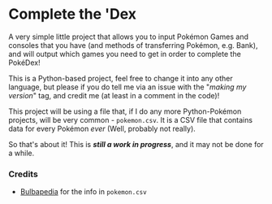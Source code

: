 # Complete the 'Dex
A very simple little project that allows you to input Pokémon Games and consoles that you have (and methods of transferring Pokémon, e.g. Bank), and will output which games you need to get in order to complete the PokéDex!

This is a Python-based project, feel free to change it into any other language, but please if you do tell me via an issue with the "*making my version*" tag, and credit me (at least in a comment in the code)!

This project will be using a file that, if I do any more Python-Pokémon projects, will be very common - `pokemon.csv`. It is a CSV file that contains data for every Pokémon *ever* (Well, probably not really).

So that's about it! This is ***still a work in progress***, and it may not be done for a while.

### Credits
 - [Bulbapedia](https://bulbapedia.bulbagarden.net/wiki/Main_Page) for the info in `pokemon.csv`
